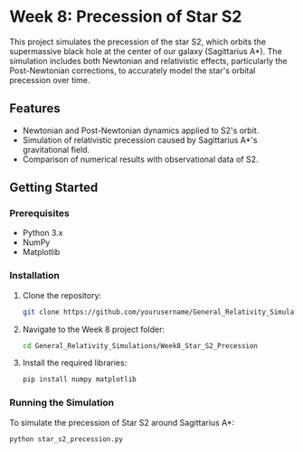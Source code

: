 # Week 8: Precession of Star S2

This project simulates the precession of the star S2, which orbits the supermassive black hole at the center of our galaxy (Sagittarius A*). The simulation includes both Newtonian and relativistic effects, particularly the Post-Newtonian corrections, to accurately model the star's orbital precession over time.

## Features
- Newtonian and Post-Newtonian dynamics applied to S2's orbit.
- Simulation of relativistic precession caused by Sagittarius A*'s gravitational field.
- Comparison of numerical results with observational data of S2.

## Getting Started

### Prerequisites
- Python 3.x
- NumPy
- Matplotlib

### Installation
1. Clone the repository:
    ```bash
    git clone https://github.com/yourusername/General_Relativity_Simulations.git
    ```
2. Navigate to the Week 8 project folder:
    ```bash
    cd General_Relativity_Simulations/Week8_Star_S2_Precession
    ```

3. Install the required libraries:
    ```bash
    pip install numpy matplotlib
    ```

### Running the Simulation

To simulate the precession of Star S2 around Sagittarius A*:
```bash
python star_s2_precession.py


